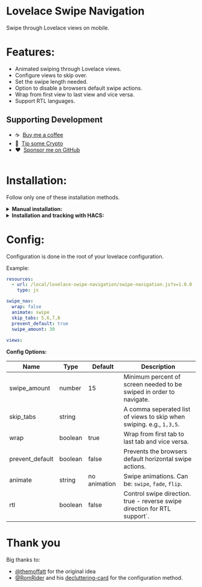 # Lovelace Swipe Navigation
Swipe through Lovelace views on mobile.

# Features:
* Animated swiping through Lovelace views.
* Configure views to skip over.
* Set the swipe length needed.
* Option to disable a browsers default swipe actions.
* Wrap from first view to last view and vice versa.
* Support RTL languages.



## Supporting Development
- :coffee:&nbsp;&nbsp;[Buy me a coffee](https://www.buymeacoffee.com/FgwNR2l)
- :1st_place_medal:&nbsp;&nbsp;[Tip some Crypto](https://github.com/sponsors/maykar)
- :heart:&nbsp;&nbsp;[Sponsor me on GitHub](https://github.com/sponsors/maykar)
  <br><br>

# Installation:
Follow only one of these installation methods.

<details>
  <summary><b>Manual installation:</b></summary>
  
1. Copy `swipe-navigation.js` into `/www/lovelace-swipe-navigation/`

2. Add the resource in `ui-lovelace.yaml` or by using the "Raw Config Editor".

```yaml
resources:
  # increase this version number at end of URL after each update
  - url: /local/lovelace-swipe-navigation/swipe-navigation.js?v=1.0.0
    type: js
```

3. Refresh the page.
</details>

<details>
  <summary><b>Installation and tracking with HACS:</b></summary>

1. In "store" search for lovelace-swipe-navigation and install.

2. Configure Lovelace to load the card:

```yaml
resources:
  - url: /community_plugin/lovelace-swipe-navigation/swipe-navigation.js
    type: js
```

3. Refresh the Lovelace page.
</details>


# Config:
Configuration is done in the root of your lovelace configuration.

Example:
```yaml
resources:
  - url: /local/lovelace-swipe-navigation/swipe-navigation.js?v=1.0.0
    type: js

swipe_nav:
  wrap: false
  animate: swipe
  skip_tabs: 5,6,7,8
  prevent_default: true
  swipe_amount: 30
  
views:
```

**Config Options:**<br>

| Name | Type | Default | Description
| ---- | ---- | ------- | -----------
| swipe_amount | number | 15 | Minimum percent of screen needed to be swiped in order to navigate.
| skip_tabs | string | | A comma seperated list of views to skip when swiping. e.g., `1,3,5`.
| wrap | boolean | true | Wrap from first tab to last tab and vice versa.
| prevent_default | boolean | false | Prevents the browsers default horizontal swipe actions.
| animate | string | no animation | Swipe animations. Can be: `swipe`, `fade`, `flip`.
| rtl | boolean | false | Control swipe direction. true - reverse swipe direction for RTL support`.

# Thank you
Big thanks to:
* [@themoffatt](https://github.com/themoffatt) for the original idea
* [@RomRider](https://github.com/RomRider) and his [decluttering-card](https://github.com/custom-cards/decluttering-card/) for the configuration method.
